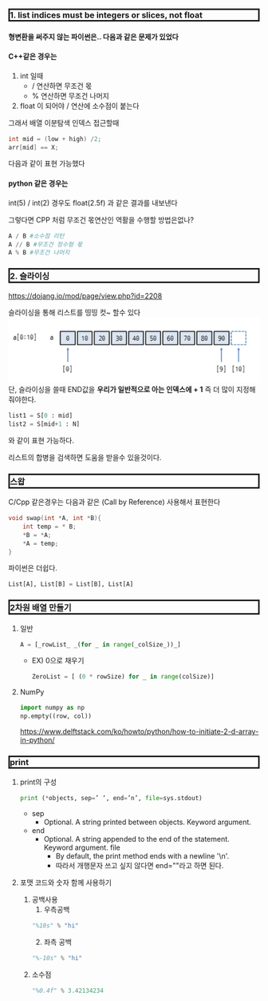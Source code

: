 <style>
.imgOption{
    display:flex;
    justify-content:center;
    align-items:center;
    height: 600px; 
}
h2{
    font-weight :bold;
    border : 6px solid #DC143C;
    color : #DC143C !important;
}
h3 {
    font-weight :bold;
    border : 3px solid ;
}
</style>

### 1. list indices must be integers or slices, not float

#### 형변환을 써주지 않는 파이썬은.. 다음과 같은 문제가 있었다
#### C++같은 경우는 
1. int 일때
    * / 연산하면 무조건 몫
    * % 연산하면 무조건 나머지
2. float 이 되어야 / 연산에 소수점이 붙는다

그래서 배열 이분탐색 인덱스 접근할때
```cpp
int mid = (low + high) /2;
arr[mid] == X;
```
다음과 같이 표현 가능했다

#### python 같은 경우는
int(5) / int(2) 경우도 float(2.5f) 과 같은 결과를 내보낸다

그렇다면 CPP 처럼 무조건 몫연산인 역활을 수행할 방법은없나?

```py
A / B #소수점 리턴
A // B #무조건 정수형 몫
A % B #무조건 나머지
```

### 2. 슬라이싱
https://dojang.io/mod/page/view.php?id=2208

슬라이싱을 통해 리스트를 띵띵 컷~ 할수 있다
![](2022-02-03-12-26-43.png)
단, 슬라이싱을 쓸때 END값을 
**우리가 일반적으로 아는 인덱스에 + 1** 
즉 더 많이 지정해줘야한다.

```py
list1 = S[0 : mid]
list2 = S[mid+1 : N]
```
와 같이 표현 가능하다.

리스트의 합병을 검색하면 도움을 받을수 있을것이다.

### 스왑
C/Cpp 같은경우는 다음과 같은 (Call by Reference) 사용해서 표현한다
```cpp
void swap(int *A, int *B){
    int temp = * B;
    *B = *A;
    *A = temp;
}
```
파이썬은 더쉽다.
```py
List[A], List[B] = List[B], List[A]
```

### 2차원 배열 만들기
1. 일반
    ```py
    A = [_rowList_ _(for _ in range(_colSize_))_]
    ```
    * EX) 0으로 채우기
      ```py
      ZeroList = [ (0 * rowSize) for _ in range(colSize)]
      ```

2. NumPy
    ```py
    import numpy as np
    np.empty((row, col))
    ```
    https://www.delftstack.com/ko/howto/python/how-to-initiate-2-d-array-in-python/

### print
1. print의 구성
    ```py
    print (*objects, sep=’ ‘, end=’n’, file=sys.stdout)
    ```
    * sep
      * Optional. A string printed between objects. Keyword argument.
    * end
      * Optional. A string appended to the end of the statement. Keyword argument.
    file
        * By default, the print method ends with a newline '\n'.
        * 따라서 개행문자 쓰고 싶지 않다면 end=""라고 하면 된다.

2. 포맷 코드와 숫자 함께 사용하기
   1. 공백사용
      1. 우측공백
        ```py
        "%10s" % "hi"
        ```
      2. 좌측 공백
        ```py
        "%-10s" % "hi"
        ```
    2. 소수점
        ```py
        "%0.4f" % 3.42134234
        ```